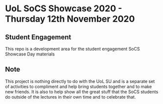 # UoL SoCS Showcase 2020 - Thursday 12th November 2020

## Student Engagement

This repo is a development area for the student engagement SoCS Showcase Day materials 

## Note

This project is nothing directly to do with the UoL SU and is a separate set of activities to compliment and help bring students together and to make new friends. It is also to help show all the great stuff that the SoCS students do outside of the lectures in their own time and to celebrate that. 
